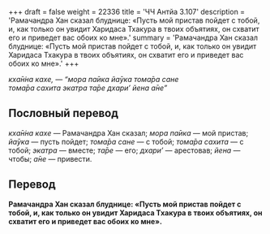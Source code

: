 +++
draft = false
weight = 22336
title = 'ЧЧ Антйа 3.107'
description = 'Рамачандра Хан сказал блуднице: «Пусть мой пристав пойдет с тобой, и, как только он увидит Харидаса Тхакура в твоих объятиях, он схватит его и приведет вас обоих ко мне».'
summary = 'Рамачандра Хан сказал блуднице: «Пусть мой пристав пойдет с тобой, и, как только он увидит Харидаса Тхакура в твоих объятиях, он схватит его и приведет вас обоих ко мне».'
+++

_кха̄н̇на кахе, — “мора па̄ика йа̄ука тома̄ра сане  
тома̄ра сахита экатра та̄ре дхари’ йена а̄не”_

## Пословный перевод

_кха̄н̇на_ _кахе_ — Рамачандра Хан сказал; _мора_ _па̄ика_ — мой пристав; _йа̄ука_ — пусть пойдет; _тома̄ра_ _сане_ — с тобой; _тома̄ра_ _сахита_ — с тобой; _экатра_ — вместе; _та̄ре_ — его; _дхари’_ — арестовав; _йена_ — чтобы; _а̄не_ — привести.

## Перевод

**Рамачандра Хан сказал блуднице: «Пусть мой пристав пойдет с тобой, и, как только он увидит Харидаса Тхакура в твоих объятиях, он схватит его и приведет вас обоих ко мне».**
